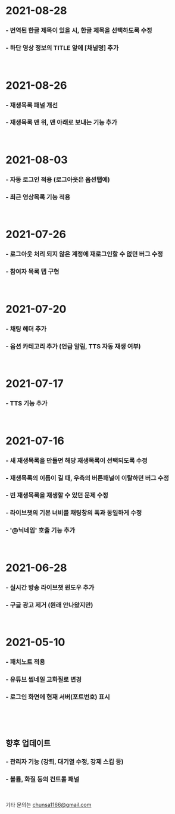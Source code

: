 <br>

# 2021-08-28
### - 번역된 한글 제목이 있을 시, 한글 제목을 선택하도록 수정
### - 하단 영상 정보의 TITLE 앞에 [채널명] 추가

<br>

# 2021-08-26
### - 재생목록 패널 개선
### - 재생목록 맨 위, 맨 아래로 보내는 기능 추가

<br>

# 2021-08-03
### - 자동 로그인 적용 (로그아웃은 옵션탭에)
### - 최근 영상목록 기능 적용

<br>

# 2021-07-26
### - 로그아웃 처리 되지 않은 계정에 재로그인할 수 없던 버그 수정
### - 참여자 목록 탭 구현

<br>

# 2021-07-20
### - 채팅 헤더 추가
### - 옵션 카테고리 추가 (언급 알림, TTS 자동 재생 여부)

<br>

# 2021-07-17
### - TTS 기능 추가

<br>

# 2021-07-16
### - 새 재생목록을 만들면 해당 재생목록이 선택되도록 수정
### - 재생목록의 이름이 길 때, 우측의 버튼패널이 이탈하던 버그 수정
### - 빈 재생목록을 재생할 수 있던 문제 수정
### - 라이브챗의 기본 너비를 채팅창의 폭과 동일하게 수정
### - '@닉네임' 호출 기능 추가

<br>

# 2021-06-28
### - 실시간 방송 라이브챗 윈도우 추가
### - 구글 광고 제거 (원래 안나왔지만)

<br>

# 2021-05-10
### - 패치노트 적용
### - 유튜브 썸네일 고화질로 변경
### - 로그인 화면에 현재 서버(포트번호) 표시

<br>
<br>
<br>

## 향후 업데이트

### - 관리자 기능 (강퇴, 대기열 수정, 강제 스킵 등)
### - 볼륨, 화질 등의 컨트롤 패널

<br>

기타 문의는 chunsa1166@gmail.com